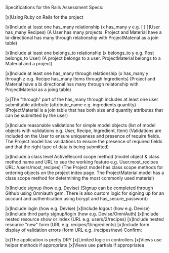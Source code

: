 Specifications for the Rails Assessment
Specs:

 [x]Using Ruby on Rails for the project

 [x]Include at least one has_many relationship (x has_many y e.g. [ [ ]]User has_many Recipes) (A User has many projects. Project and Material have a bi-directional has many through relationship with ProjectMaterial as a join table)

 [x]Include at least one belongs_to relationship (x belongs_to y e.g. Post belongs_to User) (A project belongs to a user. ProjectMaterial belongs to a Material and a project)

 [x]Include at least one has_many through relationship (x has_many y through z e.g. Recipe has_many Items through Ingredients) (Project and Material have a bi directional has many through relatonship with ProjectMaterial as a joing table)

 [x]The "through" part of the has_many through includes at least one user submittable attribute (attribute_name e.g. ingredients.quantity) (ProjectMaterial is a join table that has both size and quantity attributes that can be submitted by the user)

 [x]Include reasonable validations for simple model objects (list of model objects with validations e.g. User, Recipe, Ingredient, Item) (Validations are included on the User to ensure uniqueness and presence of require fields. The Project model has validations to ensure the presence of required fields and that the right type of data is being submitted)

 [x]Include a class level ActiveRecord scope method (model object & class method name and URL to see the working feature e.g. User.most_recipes URL: /users/most_recipes) (The Project model has class scope methods for ordering objects on the project index page. The ProjectMaterial model has a class scope method for determining the most commonly used material)

 [x]Include signup (how e.g. Devise) (Signup can be completed through Github using Omniauth gem. There is also custom logic for signing up for an account and authentication using bcrypt and has_secure_password)

 [x]Include login (how e.g. Devise)
 [x]Include logout (how e.g. Devise)
 [x]Include third party signup/login (how e.g. Devise/OmniAuth)
 [x]Include nested resource show or index (URL e.g. users/2/recipes)
 [x]Include nested resource "new" form (URL e.g. recipes/1/ingredients)
 [x]Include form display of validation errors (form URL e.g. /recipes/new)
Confirm:

 [x]The application is pretty DRY
 [x]Limited logic in controllers
 [x]Views use helper methods if appropriate
 [x]Views use partials if appropriatea